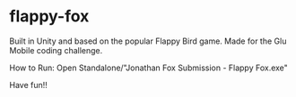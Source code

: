 # flappy-fox
Built in Unity and based on the popular Flappy Bird game. Made for the Glu Mobile coding challenge.

How to Run:
Open Standalone/"Jonathan Fox Submission - Flappy Fox.exe"

Have fun!!

